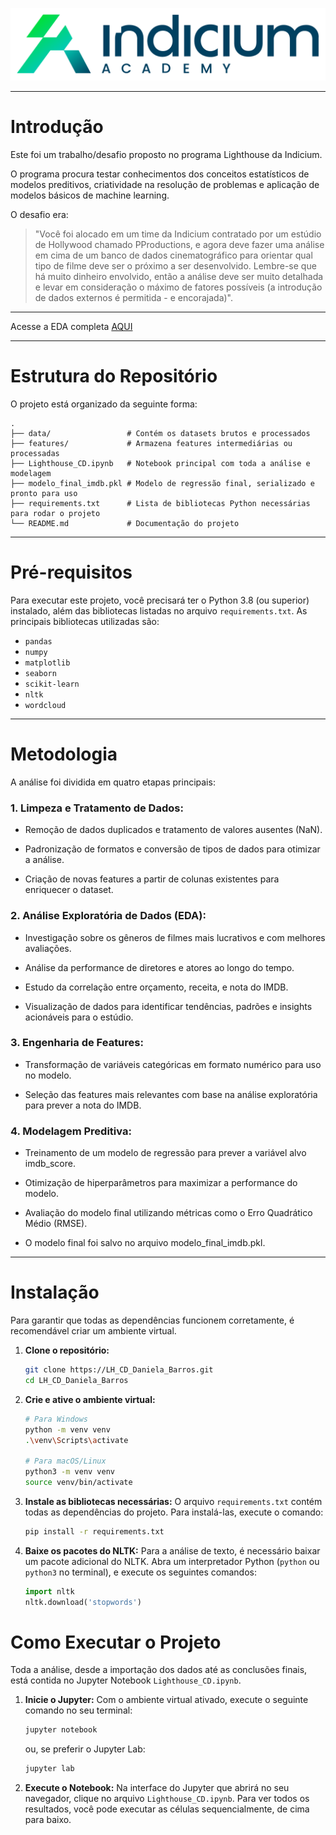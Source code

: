 ![Indicium Academy Logo](img/indicium_academy_logo.png)
___
# Introdução
Este foi um trabalho/desafio proposto no programa Lighthouse da Indicium.

O programa procura testar conhecimentos dos conceitos estatísticos de modelos preditivos, criatividade na resolução de problemas e aplicação de modelos básicos de machine learning.

O desafio era:

> "Você foi alocado em um time da Indicium contratado por um estúdio de Hollywood chamado PProductions, e agora deve fazer uma análise em cima de um banco de dados cinematográfico para orientar qual tipo de filme deve ser o próximo a ser desenvolvido. Lembre-se que há muito dinheiro envolvido, então a análise deve ser muito detalhada e levar em consideração o máximo de fatores possíveis (a introdução de dados externos é permitida - e encorajada)".
___
Acesse a EDA completa [AQUI](https://github.com/daniela02s/LH_CD_Daniela_Barros/blob/main/Lighthouse_CD.ipynb)
___
# Estrutura do Repositório
O projeto está organizado da seguinte forma:
```
.
├── data/                 # Contém os datasets brutos e processados
├── features/             # Armazena features intermediárias ou processadas
├── Lighthouse_CD.ipynb   # Notebook principal com toda a análise e modelagem
├── modelo_final_imdb.pkl # Modelo de regressão final, serializado e pronto para uso
├── requirements.txt      # Lista de bibliotecas Python necessárias para rodar o projeto
└── README.md             # Documentação do projeto
```
___
# Pré-requisitos

Para executar este projeto, você precisará ter o Python 3.8 (ou superior) instalado, além das bibliotecas listadas no arquivo `requirements.txt`. As principais bibliotecas utilizadas são:

* `pandas`
* `numpy`
* `matplotlib`
* `seaborn`
* `scikit-learn`
* `nltk`
* `wordcloud`
___
# Metodologia
A análise foi dividida em quatro etapas principais:

### 1. Limpeza e Tratamento de Dados:

* Remoção de dados duplicados e tratamento de valores ausentes (NaN).

* Padronização de formatos e conversão de tipos de dados para otimizar a análise.

* Criação de novas features a partir de colunas existentes para enriquecer o dataset.

### 2. Análise Exploratória de Dados (EDA):

* Investigação sobre os gêneros de filmes mais lucrativos e com melhores avaliações.

* Análise da performance de diretores e atores ao longo do tempo.

* Estudo da correlação entre orçamento, receita, e nota do IMDB.

* Visualização de dados para identificar tendências, padrões e insights acionáveis para o estúdio.

### 3. Engenharia de Features:

* Transformação de variáveis categóricas em formato numérico para uso no modelo.

* Seleção das features mais relevantes com base na análise exploratória para prever a nota do IMDB.

### 4. Modelagem Preditiva:

* Treinamento de um modelo de regressão para prever a variável alvo imdb_score.

* Otimização de hiperparâmetros para maximizar a performance do modelo.

* Avaliação do modelo final utilizando métricas como o Erro Quadrático Médio (RMSE).

* O modelo final foi salvo no arquivo modelo_final_imdb.pkl.
___

# Instalação

Para garantir que todas as dependências funcionem corretamente, é recomendável criar um ambiente virtual.

1.  **Clone o repositório:**
    ```bash
    git clone https://LH_CD_Daniela_Barros.git
    cd LH_CD_Daniela_Barros
    ```

2.  **Crie e ative o ambiente virtual:**
    ```bash
    # Para Windows
    python -m venv venv
    .\venv\Scripts\activate

    # Para macOS/Linux
    python3 -m venv venv
    source venv/bin/activate
    ```

3.  **Instale as bibliotecas necessárias:**
    O arquivo `requirements.txt` contém todas as dependências do projeto. Para instalá-las, execute o comando:
    ```bash
    pip install -r requirements.txt
    ```

4.  **Baixe os pacotes do NLTK:**
    Para a análise de texto, é necessário baixar um pacote adicional do NLTK. Abra um interpretador Python (`python` ou `python3` no terminal), e execute os seguintes comandos:
    ```python
    import nltk
    nltk.download('stopwords')
    ```

# Como Executar o Projeto

Toda a análise, desde a importação dos dados até as conclusões finais, está contida no Jupyter Notebook `Lighthouse_CD.ipynb`.

1.  **Inicie o Jupyter:**
    Com o ambiente virtual ativado, execute o seguinte comando no seu terminal:
    ```bash
    jupyter notebook
    ```
    ou, se preferir o Jupyter Lab:
    ```bash
    jupyter lab
    ```

2.  **Execute o Notebook:**
    Na interface do Jupyter que abrirá no seu navegador, clique no arquivo `Lighthouse_CD.ipynb`. Para ver todos os resultados, você pode executar as células sequencialmente, de cima para baixo.
